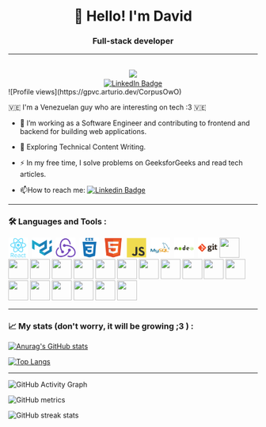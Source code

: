<h1 align="center">👋 Hello! I'm David </h3>
<h3 align="center"> Full-stack developer </h3>
  <hr>
  <br>
<div id="header" align="center">
  <img src="https://media.giphy.com/media/M9gbBd9nbDrOTu1Mqx/giphy.gif" width="100"/>
</div>

<div id="badges" align="center">
  <a href="your-linkedin-URL">
    <img src="https://img.shields.io/badge/LinkedIn-blue?style=for-the-badge&logo=linkedin&logoColor=white" alt="LinkedIn Badge"/>
  </a>
</div>
![Profile views](https://gpvc.arturio.dev/CorpusOwO)  

🇻🇪 I'm a Venezuelan guy who are interesting on tech :3 🇻🇪

- :telescope: I’m working as a Software Engineer and contributing to frontend and backend for building web applications.

- :seedling: Exploring Technical Content Writing.

- :zap: In my free time, I solve problems on GeeksforGeeks and read tech articles.

- :mailbox:How to reach me: [![Linkedin Badge](https://img.shields.io/badge/-kakbar-blue?style=flat&logo=Linkedin&logoColor=white)](your-linkedin-url)


---

### :hammer_and_wrench: Languages and Tools :
<div>
  <img src="https://github.com/devicons/devicon/blob/master/icons/react/react-original-wordmark.svg" title="React" alt="React" width="40" height="40"/>&nbsp;
  <img src="https://github.com/devicons/devicon/blob/master/icons/materialui/materialui-original.svg" title="Material UI" alt="Material UI" width="40" height="40"/>&nbsp;
  <img src="https://github.com/devicons/devicon/blob/master/icons/redux/redux-original.svg" title="Redux" alt="Redux " width="40" height="40"/>&nbsp;
  <img src="https://github.com/devicons/devicon/blob/master/icons/css3/css3-plain-wordmark.svg"  title="CSS3" alt="CSS" width="40" height="40"/>&nbsp;
  <img src="https://github.com/devicons/devicon/blob/master/icons/html5/html5-original.svg" title="HTML5" alt="HTML" width="40" height="40"/>&nbsp;
  <img src="https://github.com/devicons/devicon/blob/master/icons/javascript/javascript-original.svg" title="JavaScript" alt="JavaScript" width="40" height="40"/>&nbsp;
  <img src="https://github.com/devicons/devicon/blob/master/icons/mysql/mysql-original-wordmark.svg" title="MySQL"  alt="MySQL" width="40" height="40"/>&nbsp;
  <img src="https://github.com/devicons/devicon/blob/master/icons/nodejs/nodejs-original-wordmark.svg" title="NodeJS" alt="NodeJS" width="40" height="40"/>&nbsp;
  <img src="https://github.com/devicons/devicon/blob/master/icons/git/git-original-wordmark.svg" title="Git" **alt="Git" width="40" height="40"/>
  <img src="https://cdn.jsdelivr.net/gh/devicons/devicon/icons/python/python-original.svg" width="40" height="40" />
  <img src="https://cdn.jsdelivr.net/gh/devicons/devicon/icons/git/git-original.svg" width="40" height="40" />
  <img src="https://cdn.jsdelivr.net/gh/devicons/devicon/icons/tailwindcss/tailwindcss-original-wordmark.svg"  width="40" height="40"/>
  <img src="https://cdn.jsdelivr.net/gh/devicons/devicon/icons/jquery/jquery-plain-wordmark.svg" width="40" height="40" />
  <img src="https://cdn.jsdelivr.net/gh/devicons/devicon/icons/bootstrap/bootstrap-original-wordmark.svg" width="40" height="40" />
  <img src="https://cdn.jsdelivr.net/gh/devicons/devicon/icons/postgresql/postgresql-original.svg"  width="40" height="40"/>
  <img src="https://cdn.jsdelivr.net/gh/devicons/devicon/icons/laravel/laravel-plain-wordmark.svg"  width="40" height="40"/>
  <img src="https://cdn.jsdelivr.net/gh/devicons/devicon/icons/javascript/javascript-original.svg" width="40" height="40" />
  <img src="https://cdn.jsdelivr.net/gh/devicons/devicon/icons/vscode/vscode-original.svg" width="40" height="40" />
  <img src="https://cdn.jsdelivr.net/gh/devicons/devicon/icons/composer/composer-original.svg" width="40" height="40" />
  <img src="https://cdn.jsdelivr.net/gh/devicons/devicon/icons/docker/docker-original.svg" width="40" height="40" />
  <img src="https://cdn.jsdelivr.net/gh/devicons/devicon/icons/github/github-original-wordmark.svg"  width="40" height="40" />
  <img src="https://cdn.jsdelivr.net/gh/devicons/devicon/icons/linux/linux-original.svg"   width="40" height="40"/>
  <img src="https://cdn.jsdelivr.net/gh/devicons/devicon/icons/mysql/mysql-original-wordmark.svg"  width="40" height="40" />
  <img src="https://cdn.jsdelivr.net/gh/devicons/devicon/icons/npm/npm-original-wordmark.svg" width="40" height="40" />
  <img src="https://cdn.jsdelivr.net/gh/devicons/devicon/icons/photoshop/photoshop-plain.svg" width="40" height="40" />
  <img src="https://cdn.jsdelivr.net/gh/devicons/devicon/icons/php/php-original.svg" width="40" height="40" />
  <img src="https://cdn.jsdelivr.net/gh/devicons/devicon/icons/trello/trello-plain.svg"  width="40" height="40" />
</div>
<hr>

### 📈 My stats (don't worry, it will be growing ;3 ) :

[![Anurag's GitHub stats](https://github-readme-stats.vercel.app/api?username=CorpusOwO&show_icons=true&theme=radical)](https://github.com/anuraghazra/github-readme-stats)

[![Top Langs](https://github-readme-stats.vercel.app/api/top-langs/?username=CorpusOwO)](https://github.com/anuraghazra/github-readme-stats)
<hr>

![GitHub Activity Graph](https://activity-graph.herokuapp.com/graph?username=CorpusOwO)  

![GitHub metrics](https://metrics.lecoq.io/CorpusOwO)  

![GitHub streak stats](https://streak-stats.demolab.com/?user=CorpusOwO)  
